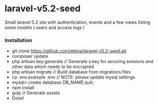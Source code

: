 # laravel-v5.2-seed

Small laravel 5.2 site with authentication, events and a few views listing some models ( users and access logs )

### Installation

* git clone https://github.com/eleiva/laravel-v5.2-seed.git
* composer update 
* php artisan key:generate // Generate a key for securing sessions and other data which needs to be encrypted
* php artisan migrate  // Build database from migrations files
* cp .env.example .env  // NOTE: please update mysql settings
* mysql> create database DB_NAME;quit;
* npm install
* gulp // Generate assets
* Done!

